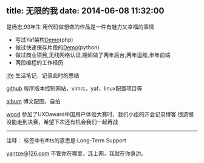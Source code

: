 title: 无限的我
date: 2014-06-08 11:32:00
---

是杨志,93年生
用代码做想做的作品是一件有魅力又幸福的事情

- 写过Yaf架构[Demo](http://cartbyyaf.sinaapp.com/)(php)
- 做过快速保存片段的[Demo](https://paste.sinaapp.com/)(python)
- 做过商业项目,无线网络认证,期间做了两年后台,两年运维,半年前端
- 两段编程的工作经历.


[life](http://life.vastiny.com)
生活笔记，记录此时的思绪

[github](https://github.com/yantze)
程序版本控制网站，vimrc，yaf，linux配置项目等

[album](http://life.vastiny.com/album)
博文配图，自拍

[wood](http://wood.vastiny.com)
参加了UXDaward中国用户体验大赛时，我们小组的开会记录博客
很遗憾没能走到决赛，希望下次还有机会我们一起再战


---


注释：
标签中有#lts的意思是:Long-Term Support


yantze@126.com
不管你在哪里，连上网，我就在你身边。

<script>
console.log("%cVastiny","font-family:Arial; font-size:124px; font-weight:bold; color:#bada55; -webkit-text-stroke:1px black;");
</script>

